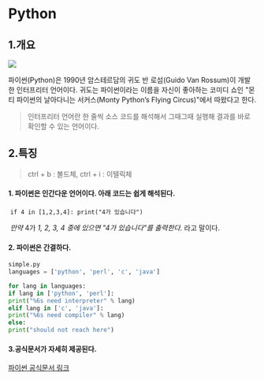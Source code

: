# Python



## 1.개요

![](https://wikidocs.net/images/page/5/pahkey_KRRKrp.png)

파이썬(Python)은 1990년 암스테르담의 귀도 반 로섬(Guido Van Rossum)이 개발한 인터프리터 언어이다. 귀도는 파이썬이라는 이름을 자신이 좋아하는 코미디 쇼인 "몬티 파이썬의 날아다니는 서커스(Monty Python’s Flying Circus)"에서 따왔다고 한다.

> 인터프리터 언어란 한 줄씩 소스 코드를 해석해서 그때그때 실행해 결과를 바로 확인할 수 있는 언어이다.



## 2.특징

> ctrl + b : 볼드체, ctrl + i :  이텔릭체

#### 			1. 파이썬은 인간다운 언어이다. 아래 코드는 쉽게 해석된다.

​		`if 4 in [1,2,3,4]: print("4가 있습니다")`

​		*만약* 4가 *1, 2, 3, 4 중에 있으면 "4가 있습니다"를 출력한다.* 라고 말이다.



#### 			2. 파이썬은 간결하다.

```python
simple.py
languages = ['python', 'perl', 'c', 'java']

for lang in languages:
if lang in ['python', 'perl']:
print("%6s need interpreter" % lang)
elif lang in ['c', 'java']:
print("%6s need compiler" % lang)
else:
print("should not reach here")
```







#### 	3.공식문서가 자세히 제공된다.

[파이썬 공식문서 링크](https://docs.python.org/3/)



   